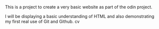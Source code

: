 This is a project to create a very basic website as part of the odin project. 

I will be displaying a basic understanding of HTML and also demonstrating my first real use of Git and Github. cv